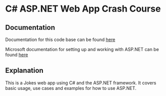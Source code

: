 # C# ASP.NET Web App Crash Course

## Documentation
<p>
Documentation for this code base can be found <a href="https://www.youtube.com/watch?v=BfEjDD8mWYg&list=WL&index=12&t=138s">here</a>
</p>
<p>
Microsoft documentation for setting up and working with ASP.NET can be found <a href="https://dotnet.microsoft.com/en-us/learn/aspnet/hello-world-tutorial/intro">here</a>

## Explanation
This is a Jokes web app using C# and the ASP.NET framework. It covers basic usage, use cases and examples for how to use ASP.NET.